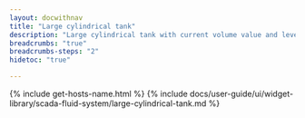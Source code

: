 ```yaml
---
layout: docwithnav
title: "Large cylindrical tank"
description: "Large cylindrical tank with current volume value and level visualizations."
breadcrumbs: "true"
breadcrumbs-steps: "2"
hidetoc: "true"

---
```

{% include get-hosts-name.html %}
{% include docs/user-guide/ui/widget-library/scada-fluid-system/large-cylindrical-tank.md %}
